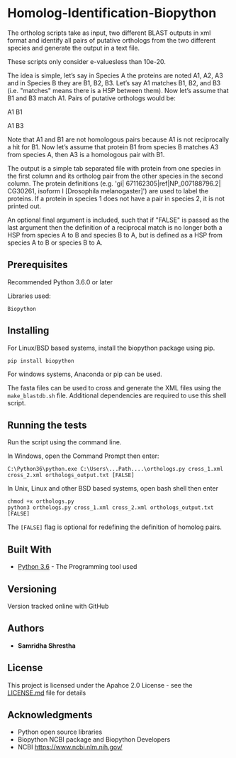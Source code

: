 # Homolog-Identification-Biopython

The ortholog scripts take as input, two different BLAST outputs in xml format and identify all pairs of putative orthologs from the two different species and generate the output in a text file. 

These scripts only consider e-valuesless than 10e-20.

The idea is simple, let’s say in Species A the proteins are noted A1, A2, A3 and in Species B they are B1, B2, B3. Let’s say A1 matches B1, B2, and B3 (i.e. "matches" means there is a HSP between them). Now let’s assume that B1 and B3 match A1. Pairs of putative orthologs would be:

A1 B1 

A1 B3

Note that A1 and B1 are not homologous pairs because A1 is not reciprocally a hit for B1. Now let’s assume that protein B1 from species B matches A3 from species A, then A3 is a homologous pair with B1. 

The output is a simple tab separated file with protein from one species in the first column and its ortholog pair from the other species in the second column. The protein definitions (e.g. 'gi| 671162305|ref|NP_007188796.2| CG30261, isoform I [Drosophila melanogaster]') are used to label the proteins. If a protein in species 1 does not have a pair in species 2, it is not printed out.

An optional final argument is included, such that if "FALSE" is passed as the last argument then the definition of a reciprocal match is no longer both a HSP from species A to B and species B to A, but is defined as a HSP from species A to B or species B to A.


## Prerequisites
Recommended Python 3.6.0 or later

Libraries used:

```
Biopython
```

## Installing
For Linux/BSD based systems, install the biopython package using pip.
```
pip install biopython
```
For windows systems, Anaconda or pip can be used.

The fasta files can be used to cross and generate the XML files using the `make_blastdb.sh` file.
Additional dependencies are required to use this shell script. 

## Running the tests

Run the script using the command line.

In Windows, open the Command Prompt then enter:

```
C:\Python36\python.exe C:\Users\...Path....\orthologs.py cross_1.xml cross_2.xml orthologs_output.txt [FALSE]
```

In Unix, Linux and other BSD based systems, open bash shell then enter

```
chmod +x orthologs.py
python3 orthologs.py cross_1.xml cross_2.xml orthologs_output.txt [FALSE]
```
The `[FALSE]` flag is optional for redefining the definition of homolog pairs.

## Built With

* [Python 3.6](https://www.python.org/downloads/release/python-360/) - The Programming tool used

## Versioning

Version tracked online with GitHub

## Authors

* **Samridha Shrestha**

## License

This project is licensed under the Apahce 2.0 License - see the [LICENSE.md](LICENSE.md) file for details

## Acknowledgments

* Python open source libraries
* Biopython NCBI package and Biopython Developers
* NCBI https://www.ncbi.nlm.nih.gov/
